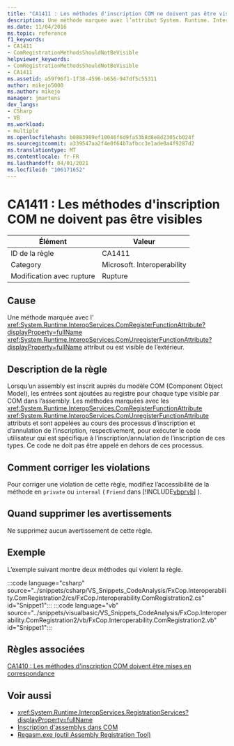 ```yaml
---
title: "CA1411 : Les méthodes d'inscription COM ne doivent pas être visibles"
description: Une méthode marquée avec l’attribut System. Runtime. InteropServices. ComRegisterFunctionAttribute ou System. Runtime. InteropServices. ComUnregisterFunctionAttribute est visible de l’extérieur.
ms.date: 11/04/2016
ms.topic: reference
f1_keywords:
- CA1411
- ComRegistrationMethodsShouldNotBeVisible
helpviewer_keywords:
- ComRegistrationMethodsShouldNotBeVisible
- CA1411
ms.assetid: a59f96f1-1f38-4596-b656-947df5c55311
author: mikejo5000
ms.author: mikejo
manager: jmartens
dev_langs:
- CSharp
- VB
ms.workload:
- multiple
ms.openlocfilehash: b0883989ef10046f6d9fa53b8d8e8d2305cb024f
ms.sourcegitcommit: a339547aa2f4e0f64b7afbcc3e1ade0a4f9287d2
ms.translationtype: MT
ms.contentlocale: fr-FR
ms.lasthandoff: 04/01/2021
ms.locfileid: "106171652"
---
```

# <a name="ca1411-com-registration-methods-should-not-be-visible"></a>CA1411 : Les méthodes d'inscription COM ne doivent pas être visibles

|Élément|Valeur|
|-|-|
|ID de la règle|CA1411|
|Category|Microsoft. Interoperability|
|Modification avec rupture|Rupture|

## <a name="cause"></a>Cause

Une méthode marquée avec l' <xref:System.Runtime.InteropServices.ComRegisterFunctionAttribute?displayProperty=fullName> <xref:System.Runtime.InteropServices.ComUnregisterFunctionAttribute?displayProperty=fullName> attribut ou est visible de l’extérieur.

## <a name="rule-description"></a>Description de la règle
Lorsqu’un assembly est inscrit auprès du modèle COM (Component Object Model), les entrées sont ajoutées au registre pour chaque type visible par COM dans l’assembly. Les méthodes marquées avec les <xref:System.Runtime.InteropServices.ComRegisterFunctionAttribute> <xref:System.Runtime.InteropServices.ComUnregisterFunctionAttribute> attributs et sont appelées au cours des processus d’inscription et d’annulation de l’inscription, respectivement, pour exécuter le code utilisateur qui est spécifique à l’inscription/annulation de l’inscription de ces types. Ce code ne doit pas être appelé en dehors de ces processus.

## <a name="how-to-fix-violations"></a>Comment corriger les violations
Pour corriger une violation de cette règle, modifiez l’accessibilité de la méthode en `private` ou `internal` ( `Friend` dans [!INCLUDE[vbprvb](../code-quality/includes/vbprvb_md.md)] ).

## <a name="when-to-suppress-warnings"></a>Quand supprimer les avertissements
Ne supprimez aucun avertissement de cette règle.

## <a name="example"></a>Exemple
L’exemple suivant montre deux méthodes qui violent la règle.

:::code language="csharp" source="../snippets/csharp/VS_Snippets_CodeAnalysis/FxCop.Interoperability.ComRegistration2/cs/FxCop.Interoperability.ComRegistration2.cs" id="Snippet1":::
:::code language="vb" source="../snippets/visualbasic/VS_Snippets_CodeAnalysis/FxCop.Interoperability.ComRegistration2/vb/FxCop.Interoperability.ComRegistration2.vb" id="Snippet1":::

## <a name="related-rules"></a>Règles associées
[CA1410 : Les méthodes d'inscription COM doivent être mises en correspondance](../code-quality/ca1410.md)

## <a name="see-also"></a>Voir aussi

- <xref:System.Runtime.InteropServices.RegistrationServices?displayProperty=fullName>
- [Inscription d'assemblys dans COM](/dotnet/framework/interop/registering-assemblies-with-com)
- [Regasm.exe (outil Assembly Registration Tool)](/dotnet/framework/tools/regasm-exe-assembly-registration-tool)
